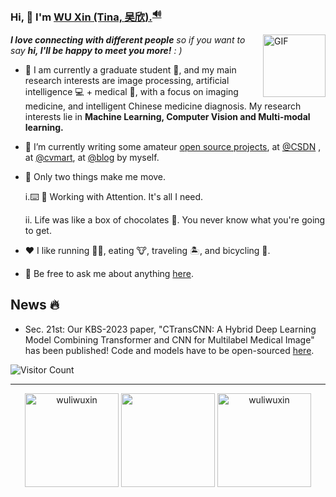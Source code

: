 

<!--###  Hi, 👋  I'm <a href="https://wuliwuxin.github.io/" target="_blank">WU Xin</a>, <a href="https://xinwu74.github.io/" target="_blank"> Acdemic. </a> <sup><a href="https://github.com/Charmve/Charmve/blob/master/OctoCharmve/pronounce.m4a?raw=true" title="pronunciation">🔊</a></sup>-->

###  Hi, 👋  I'm <a href="https://xinwu74.github.io/" target="_blank"> WU Xin (Tina, 吴欣).</a><sup><a href="https://github.com/Charmve/Charmve/blob/master/OctoCharmve/pronounce.m4a?raw=true" title="pronunciation">🔊</a></sup>


<img align="right" alt="GIF" src="https://media.giphy.com/media/LnQjpWaON8nhr21vNW/giphy.gif" width="100" title=" Say HI"> <summary><em><b>I love connecting with different people</b> so if you want to say <b>hi, I'll be happy to meet you more!</b> : )</em></summary>  

- 📖 I am currently a graduate student 🔭, and my main research interests are image processing, artificial intelligence 💻 + medical 🏥, with a focus on imaging medicine, and intelligent Chinese medicine diagnosis. My research interests lie in <b>Machine Learning, Computer Vision and Multi-modal learning.</b>

- 🌱  I’m currently writing some amateur [open source projects](https://github.com/wuliwuxin?tab=repositories), at [@CSDN](https://blog.csdn.net/wuli_xin?spm=1000.2115.3001.5343&type=lately) , at [@cvmart](https://www.cvmart.net/profile?tab=myHomePage), at [@blog](https://wuliwuxin.github.io/) by myself.
  
- 🤔 Only two things make me move. 

     i.⌨️ 🧱 Working with Attention. It's all I need.
     
     ii. Life was like a box of chocolates 🍫. You never know what you're going to get.
     
- ❤️ I like running 🏃‍♀️, eating 🐮, traveling 🏝, and bicycling 🚴.
  
- 💬 Be free to ask me about anything [here](https://github.com/wuliwuxin/wuliwuxin/issues).

## News 🔥

- Sec. 21st: Our KBS-2023 paper, "CTransCNN: A Hybrid Deep Learning Model Combining Transformer and CNN for Multilabel Medical Image" has been published! Code and models have to be open-sourced [here](https://github.com/wuliwuxin/CTransCNN).

![Visitor Count](https://profile-counter.glitch.me/wuliwuxin/count.svg)

---

 <!--   - Dec. 9th: Our AAAI-2024 paper titled "Bootstrapping Large Language Models for Radiology Report Generation" has been accepted! Code and models will be open-sourced [here](https://github.com/synlp/R2-LLM) ASAP. -->
 <!--   - Nov. 27th: We have released our newest [survey paper](https://arxiv.org/abs/2311.14199) on radiology report generation. If you are interested in this research, check it out at our [GitHub repository](https://github.com/synlp/RRG-Review) for more information and resources.-->
 
  <div align="center">

  <img height="150px" src="https://github-readme-stats.vercel.app/api?username=wuliwuxin&show_icons=true&include_all_commits=true&count_private=true" alt="wuliwuxin" />
  <img height="150px" src="https://github-readme-stats.vercel.app/api/top-langs/?username=wuliwuxin&hide=html&layout=compact" />
  <img height="150px" src="https://github-readme-streak-stats.herokuapp.com/?user=wuliwuxin" alt="wuliwuxin" />
 <!--   <img height="150px" src="https://github.com/wuliwuxin/wuliwuxin/blob/a4ab08e720e92dd2d2a76526956a075a2d24aeb0/WeChat.png" />-->
   
 </div>
<!-- 
🚧 **My Todolist Stats:** ⬇️ -->
<!-- ![](https://visitor-badge.glitch.me/badge?page_id=wuliwuxin.wuliwuxin) -->
<!--
**wuxin/wuxin** is a ✨ _special_ ✨ repository because its `README.md` (this file) appears on your GitHub profile.

Here are some ideas to get you started:

- 🔭 I’m currently working on ...
- 🌱 I’m currently learning ...
- 👯 I’m looking to collaborate on ...
- 🤔 I’m looking for help with ...
- 💬 Ask me about ...
- 📫 How to reach me: ...
- 😄 Pronouns: ...
- ⚡ Fun fact: ...
and [@Bilibili](https://space.bilibili.com/404809876) 
-->



<!--
<table width="100%" border="0" cellspacing="15" cellpadding="0">
<tbody>
  <tr>
    <td>
      <img height="150" src="https://github.com/wuliwuxin/wuliwuxin/blob/main/wechat.png" />
    </td>
    <td width="55%">
        <p align="left"> 
        <p align="left"> <img src="https://github-readme-stats.vercel.app/api?username=wuliwuxin&show_icons=true&include_all_commits=true&count_private=true &theme=highcontrast" alt="wuliwuxin" /> </p>
    </td>
   </tr>
</tbody>
</table>
-->

